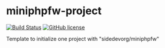 # miniphpfw-project

[![Build Status](https://travis-ci.org/sidedevorg/miniphpfw-project.svg?branch=master)](https://travis-ci.org/sidedevorg/miniphpfw-project)
[![GitHub license](https://img.shields.io/github/license/sidedevorg/miniphpfw-project.svg)](https://github.com/sidedevorg/miniphpfw-project/blob/master/LICENSE)

Template to initialize one project with "sidedevorg/miniphpfw"
